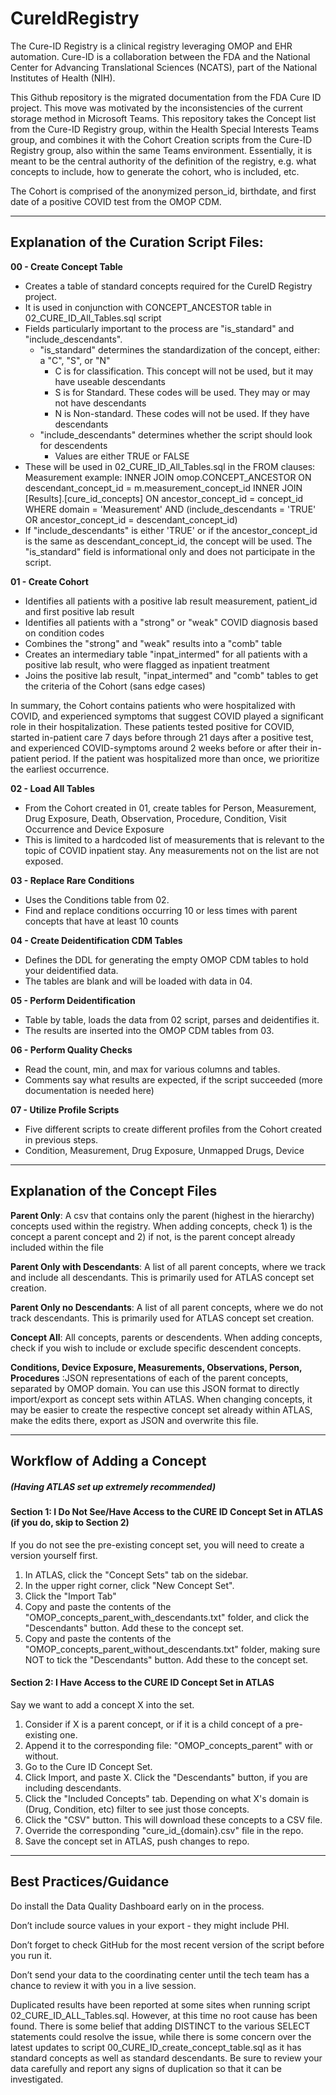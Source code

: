 # CureIdRegistry

The Cure-ID Registry is a clinical registry leveraging OMOP and EHR automation.  Cure-ID is a collaboration between the FDA and the National Center for Advancing Translational Sciences (NCATS), part of the National Institutes of Health (NIH).

This Github repository is the migrated documentation from the FDA Cure ID project. This move was motivated by the inconsistencies of the current storage method in Microsoft Teams. This repository takes the Concept list from the Cure-ID Registry group, within the Health Special Interests Teams group, and combines it with the Cohort Creation scripts from the Cure-ID Registry group, also within the same Teams environment. Essentially, it is meant to be the central authority of the definition of the registry, e.g. what concepts to include, how to generate the cohort, who is included, etc.

The Cohort is comprised of the anonymized person_id, birthdate, and first date of a positive COVID test from the OMOP CDM. 

--------------------------------------------------------------------------------------------------

## Explanation of the Curation Script Files:

**00 - Create Concept Table**
- Creates a table of standard concepts required for the CureID Registry project. 
- It is used in conjunction with CONCEPT_ANCESTOR table in 02_CURE_ID_All_Tables.sql script
- Fields particularly important to the process are "is_standard" and "include_descendants".
  - "is_standard" determines the standardization of the concept, either: a "C", "S", or "N"
    - C is for classification.  This concept will not be used, but it may have useable descendants
    - S is for Standard.  These codes will be used.  They may or may not have descendants
    - N is Non-standard. These codes will not be used. If they have descendants
  - "include_descendants" determines whether the script should look for descendents
    - Values are either TRUE or FALSE
- These will be used in  02_CURE_ID_All_Tables.sql in the FROM clauses:
Measurement example:
	INNER JOIN omop.CONCEPT_ANCESTOR
		ON descendant_concept_id = m.measurement_concept_id
	INNER JOIN [Results].[cure_id_concepts]
		ON ancestor_concept_id = concept_id
	WHERE
		domain = 'Measurement'
		AND (include_descendants = 'TRUE' OR ancestor_concept_id = descendant_concept_id)
- If "include_descendants" is either 'TRUE' or if the ancestor_concept_id is the same as descendant_concept_id,
the concept will be used. The "is_standard" field is informational only and does not participate in the script.

**01 - Create Cohort**
- Identifies all patients with a positive lab result measurement, patient_id and first positive lab result
- Identifies all patients with a "strong" or "weak" COVID diagnosis based on condition codes
- Combines the "strong" and "weak" results into a "comb" table
- Creates an intermediary table "inpat_intermed" for all patients with a positive lab result, who were flagged as inpatient treatment
- Joins the positive lab result, "inpat_intermed" and "comb" tables to get the criteria of the Cohort (sans edge cases)

In summary, the Cohort contains patients who were hospitalized with COVID, and experienced symptoms that suggest COVID played a significant role in their hospitalization. These patients tested positive for COVID, started in-patient care 7 days before through 21 days after a positive test, and experienced COVID-symptoms around 2 weeks before or after their in-patient period. If the patient was hospitalized more than once, we prioritize the earliest occurrence. 

**02 - Load All Tables**
- From the Cohort created in 01, create tables for Person, Measurement, Drug Exposure, Death, Observation, Procedure, Condition, Visit Occurrence and Device Exposure
- This is limited to a hardcoded list of measurements that is relevant to the topic of COVID inpatient stay. Any measurements not on the list are not exposed. 

**03 - Replace Rare Conditions**
- Uses the Conditions table from 02.
- Find and replace conditions occurring 10 or less times with parent concepts that have at least 10 counts

**04 - Create Deidentification CDM Tables**
- Defines the DDL for generating the empty OMOP CDM tables to hold your deidentified data.
- The tables are blank and will be loaded with data in 04.

**05 - Perform Deidentification**
- Table by table, loads the data from 02 script, parses and deidentifies it.
- The results are inserted into the OMOP CDM tables from 03.

**06 - Perform Quality Checks**
- Read the count, min, and max for various columns and tables.
- Comments say what results are expected, if the script succeeded (more documentation is needed here)

**07 - Utilize Profile Scripts**
- Five different scripts to create different profiles from the Cohort created in previous steps.
- Condition, Measurement, Drug Exposure, Unmapped Drugs, Device

--------------------------------------------------------------------------------------------------

## Explanation of the Concept Files

**Parent Only**: A csv that contains only the parent (highest in the hierarchy) concepts used within the registry. When adding concepts, check 1) is the concept a parent concept and 2) if not, is the parent concept already included within the file

**Parent Only with Descendants**: A list of all parent concepts, where we track and include all descendants. This is primarily used for ATLAS concept set creation.

**Parent Only no Descendants**: A list of all parent concepts, where we do not track descendants. This is primarily used for ATLAS concept set creation.

**Concept All**: All concepts, parents or descendents. When adding concepts, check if you wish to include or exclude specific descendent concepts.

**Conditions, Device Exposure, Measurements, Observations, Person, Procedures** :JSON representations of each of the parent concepts, separated by OMOP domain. You can use this JSON format to directly import/export as concept sets within ATLAS. When changing concepts, it may be easier to create the respective concept set already within ATLAS, make the edits there, export as JSON and overwrite this file. 

--------------------------------------------------------------------------------------------------

## Workflow of Adding a Concept 
##### (Having ATLAS set up extremely recommended)



#### Section 1: I Do Not See/Have Access to the CURE ID Concept Set in ATLAS (if you do, skip to Section 2)

If you do not see the pre-existing concept set, you will need to create a version yourself first.
1. In ATLAS, click the "Concept Sets" tab on the sidebar.
2. In the upper right corner, click "New Concept Set".
3. Click the "Import Tab"
4. Copy and paste the contents of the "OMOP_concepts_parent_with_descendants.txt" folder, and click the "Descendants" button. Add these to the concept set.
5. Copy and paste the contents of the "OMOP_concepts_parent_without_descendants.txt" folder, making sure NOT to tick the "Descendants" button. Add these to the concept set.

#### Section 2: I Have Access to the CURE ID Concept Set in ATLAS

Say we want to add a concept X into the set. 

1. Consider if X is a parent concept, or if it is a child concept of a pre-existing one.
2. Append it to the corresponding file: "OMOP_concepts_parent" with or without. 
3. Go to the Cure ID Concept Set.
4. Click Import, and paste X. Click the "Descendants" button, if you are including descendants.
5. Click the "Included Concepts" tab. Depending on what X's domain is (Drug, Condition, etc) filter to see just those concepts.
6. Click the "CSV" button. This will download these concepts to a CSV file. 
7. Override the corresponding "cure_id_{domain}.csv" file in the repo.
8. Save the concept set in ATLAS, push changes to repo.

--------------------------------------------------------------------------------------------------

## Best Practices/Guidance

Do install the Data Quality Dashboard early on in the process.

Don’t include source values in your export - they might include PHI.

Don’t forget to check GitHub for the most recent version of the script before you run it.

Don’t send your data to the coordinating center until the tech team has a chance to review it with you in a live session.

Duplicated results have been reported at some sites when running script 02_CURE_ID_ALL_Tables.sql. However, at this time no root cause has been found. There is some belief that adding DISTINCT to the various SELECT statements could resolve the issue, while there is some concern over the latest updates to script 00_CURE_ID_create_concept_table.sql as it has standard concepts as well as standard descendants. Be sure to review your data carefully and report any signs of duplication so that it can be investigated.

